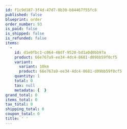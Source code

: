 ```yaml
---
id: f1c9d187-3f4d-47d7-8b30-b84467f55fc8
published: false
blueprint: order
order_number: 93
is_paid: false
is_shipped: false
is_refunded: false
items:
  -
    id: d1e0fbc1-c064-48df-9520-bd1a0d0bb97a
    product: 66e767a9-ee34-4dc4-8681-d09bb59f0cf5
    variant:
      variant: 10km
      product: 66e767a9-ee34-4dc4-8681-d09bb59f0cf5
    quantity: 1
    total: 0
    tax: null
    metadata: {  }
grand_total: 0
items_total: 0
tax_total: 0
shipping_total: 0
coupon_total: 0
title: ' '
---
```

